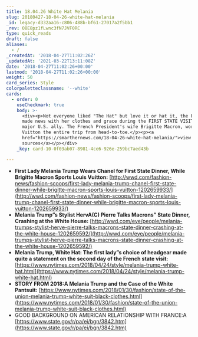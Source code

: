 ```yaml
---
title: 18.04.26 White Hat Melania
slug: 20180427-18-04-26-white-hat-melania
_id: legacy-d332aa16-c806-488b-bf61-27017a2f5bb1
_rev: O8E8pz1fLwnc3fN7JVF0RC
type: quick_reads
draft: false
aliases:
  - /
_createdAt: '2018-04-27T11:02:26Z'
_updatedAt: '2021-03-22T13:11:08Z'
date: '2018-04-27T11:02:26+00:00'
lastmod: '2018-04-27T11:02:26+00:00'
weight: 50
card_series: Style
colorpaletteclassname: '--white'
cards:
  - order: 0
    useCheckmark: true
    body: >-
      <div><p>Not everyone liked "The Hat" but love it or hat it, the First Lady
      made news with her clothes and grace during the FIRST STATE VISIT from a
      major U.S. ally. The French President's wife Brigitte Macron, wore Louis
      Vuitton the entire trip from head-to-toe.</p><p><a
      href="https://smarthernews.com/18-04-26-white-hat-melania/">view
      sources</a></p></div>
    _key: card-10-0f03ab07-8981-4ce6-926e-259bc7aed43b

---
```

* **First Lady Melania Trump Wears Chanel for First State Dinner, While Brigitte Macron Sports Louis Vuitton:** [http://wwd.com/fashion-news/fashion-scoops/first-lady-melania-trump-chanel-first-state-dinner-while-brigitte-macron-sports-louis-vuitton-1202659933/](http://wwd.com/fashion-news/fashion-scoops/first-lady-melania-trump-chanel-first-state-dinner-while-brigitte-macron-sports-louis-vuitton-1202659933/)
* **Melania Trump”s Stylist HervA(C) Pierre Talks Macrons” State Dinner, Crashing at the White House:** [http://wwd.com/eye/people/melania-trumps-stylist-herve-pierre-talks-macrons-state-dinner-crashing-at-the-white-house-1202659592/](http://wwd.com/eye/people/melania-trumps-stylist-herve-pierre-talks-macrons-state-dinner-crashing-at-the-white-house-1202659592/)
* **Melania Trump, White Hat: The first lady”s choice of headgear made quite a statement on the second day of the French state visit:** [https://www.nytimes.com/2018/04/24/style/melania-trump-white-hat.html](https://www.nytimes.com/2018/04/24/style/melania-trump-white-hat.html)
* **STORY FROM 2018:A Melania Trump and the Case of the White Pantsuit:** [https://www.nytimes.com/2018/01/30/fashion/state-of-the-union-melania-trump-white-suit-black-clothes.html](https://www.nytimes.com/2018/01/30/fashion/state-of-the-union-melania-trump-white-suit-black-clothes.html)
* GOOD BACKGROUND ON AMERICAN RELATIONSHIP WITH FRANCE:A [https://www.state.gov/r/pa/ei/bgn/3842.htm](https://www.state.gov/r/pa/ei/bgn/3842.htm)